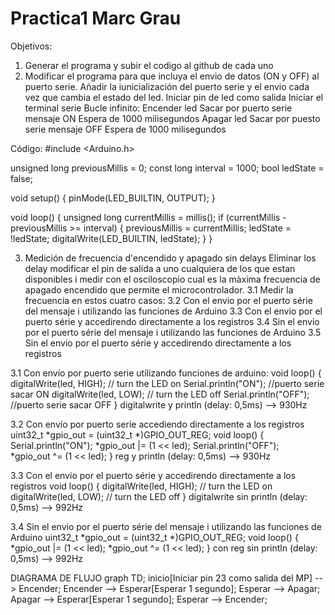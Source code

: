 # Practica1 Marc Grau
Objetivos: 
  1. Generar el programa y subir el codigo al github de cada uno
  2. Modificar el programa para que incluya el envio de datos (ON y OFF) al puerto serie. Añadir la
  iunicialización del puerto serie y el envio cada vez que cambia el estado del led.
  Iniciar pin de led como salida
  Iniciar el terminal serie
  Bucle infinito:
    Encender led
    Sacar por puerto serie mensaje ON
    Espera de 1000 milisegundos
    Apagar led
    Sacar por puesto serie mensaje OFF
    Espera de 1000 milisegundos

Código:
#include <Arduino.h>

unsigned long previousMillis = 0;
const long interval = 1000;
bool ledState = false;

void setup() {
  pinMode(LED_BUILTIN, OUTPUT);
}

void loop() {
  unsigned long currentMillis = millis();
  if (currentMillis - previousMillis >= interval) {
    previousMillis = currentMillis;
    ledState = !ledState;
    digitalWrite(LED_BUILTIN, ledState);
  }
}


  3. Medición de frecuencia d'encendido y apagado sin delays
Eliminar los delay modificar el pin de salida a uno cualquiera de los que estan disponibles i medir con el osciloscopio cual es la màxima frecuencia de apagado encendido que     permite el microcontrolador.
  3.1 Medir la frecuencia en estos cuatro casos:
  3.2 Con el envio por el puerto série del mensaje i utilizando las funciones de Arduino
  3.3 Con el envio por el puerto série y accedirendo directamente a los registros
  3.4 Sin el envio por el puerto série del mensaje i utilizando las funciones de Arduino
  3.5 Sin el envio por el puerto série y accedirendo directamente a los registros

  3.1 Con envío por puerto serie utilizando funciones de arduino:
    void loop() {
     digitalWrite(led, HIGH);   // turn the LED on
     Serial.println("ON"); //puerto serie sacar ON
     digitalWrite(led, LOW);    // turn the LED off
     Serial.println("OFF"); //puerto serie sacar OFF
    }
digitalwrite y println (delay: 0,5ms) --> 930Hz

  3.2 Con envío por puerto serie accediendo directamente a los registros
  uint32_t *gpio_out = (uint32_t *)GPIO_OUT_REG;
  void loop() {
     Serial.println("ON");
     *gpio_out |= (1 << led);
     Serial.println("OFF");      
     *gpio_out ^= (1 << led);
    }
reg y println (delay: 0,5ms) --> 930Hz

  3.3 Con el envio por el puerto série y accedirendo directamente a los registros
  void loop() {
     digitalWrite(led, HIGH);   // turn the LED on
     digitalWrite(led, LOW);    // turn the LED off
    }
  digitalwrite sin println (delay: 0,5ms) --> 992Hz

  3.4 Sin el envio por el puerto série del mensaje i utilizando las funciones de Arduino
  uint32_t *gpio_out = (uint32_t *)GPIO_OUT_REG;
  void loop() {
     *gpio_out |= (1 << led);
     *gpio_out ^= (1 << led);
    }
con reg sin println (delay: 0,5ms) --> 992Hz


DIAGRAMA DE FLUJO
graph TD;
    inicio[Iniciar pin 23 como salida del MP] --> Encender;
    Encender --> Esperar[Esperar 1 segundo];
    Esperar --> Apagar;
    Apagar --> Esperar[Esperar 1 segundo];
    Esperar --> Encender;
